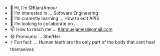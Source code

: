 - 👋 Hi, I’m @KiaraAmour
- 👀 I’m interested in ... Software Engineering 
- 🌱 I’m currently learning ... How to edit APIS
- 💞️ I’m looking to collaborate on ...
- 📫 How to reach me ... Kiaraluejames@gmail.com
- 😄 Pronouns: ... She/Her
- ⚡ Fun fact: ... Human teeth are the only part of the body that cant heal themselves 

<!---
KiaraAmour/KiaraAmour is a ✨ special ✨ repository because its `README.md` (this file) appears on your GitHub profile.
You can click the Preview link to take a look at your changes.
--->
